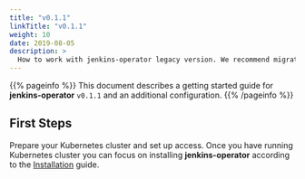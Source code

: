 ```yaml
---
title: "v0.1.1"
linkTitle: "v0.1.1"
weight: 10
date: 2019-08-05
description: >
  How to work with jenkins-operator legacy version. We recommend migration to v0.2.0 version
---
```


{{% pageinfo %}}
This document describes a getting started guide for **jenkins-operator** `v0.1.1` and an additional configuration.
{{% /pageinfo %}}

## First Steps

Prepare your Kubernetes cluster and set up access.
Once you have running Kubernetes cluster you can focus on installing **jenkins-operator** according to the [Installation](/docs/installation/) guide.
